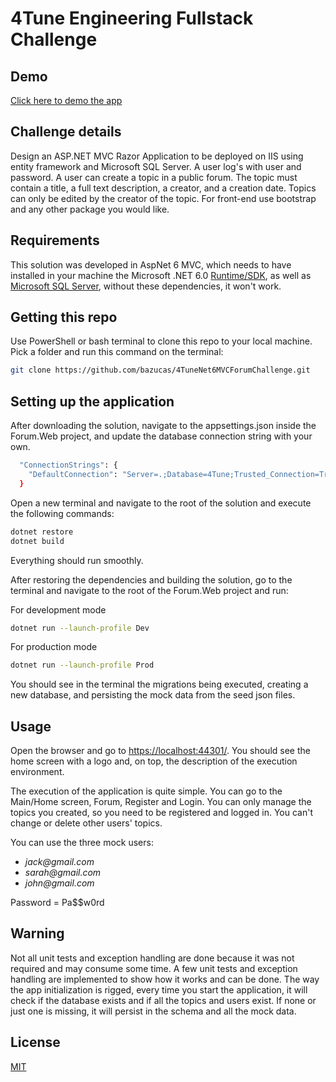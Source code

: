 ﻿# 4Tune Engineering Fullstack Challenge

## Demo

[Click here to demo the app](https://forum4tune.azurewebsites.net/)

## Challenge details

Design an ASP.NET MVC Razor Application to be deployed on IIS using entity
framework and Microsoft SQL Server. A user log's with user and password. A user can
create a topic in a public forum. The topic must contain a title, a full text description, a
creator, and a creation date. Topics can only be edited by the creator of the topic. For
front-end use bootstrap and any other package you would like.

## Requirements

This solution was developed in AspNet 6 MVC, which needs to have installed in your machine the Microsoft .NET 6.0 [Runtime/SDK](https://dotnet.microsoft.com/en-us/download/dotnet/6.0), as well as [Microsoft SQL Server](https://www.microsoft.com/en-gb/sql-server/sql-server-downloads),
without these dependencies, it won't work.

## Getting this repo

Use PowerShell or bash terminal to clone this repo to your local machine.  
Pick a folder and run this command on the terminal:

```bash
git clone https://github.com/bazucas/4TuneNet6MVCForumChallenge.git
```

## Setting up the application

After downloading the solution, navigate to the appsettings.json inside the Forum.Web project, and update the database connection string with your own.

```bash
  "ConnectionStrings": {
    "DefaultConnection": "Server=.;Database=4Tune;Trusted_Connection=True"
  }
```

Open a new terminal and navigate to the root of the solution and execute the following commands:

```bash
dotnet restore
dotnet build
```

Everything should run smoothly.

After restoring the dependencies and building the solution, go to the terminal and navigate to the root of the Forum.Web project and run:

For development mode

```bash
dotnet run --launch-profile Dev
```

For production mode

```bash
dotnet run --launch-profile Prod
```

You should see in the terminal the migrations being executed, creating a new database, and persisting the mock data from the seed json files.

## Usage

Open the browser and go to [https://localhost:44301/](https://localhost:44301/). You should see the home screen with a logo and, on top, the description of the execution environment.

The execution of the application is quite simple. You can go to the Main/Home screen, Forum, Register and Login.
You can only manage the topics you created, so you need to be registered and logged in. You can't change or delete other users' topics.

You can use the three mock users:

- _jack@gmail.com_
- _sarah@gmail.com_
- _john@gmail.com_

Password = Pa$$w0rd

## Warning

Not all unit tests and exception handling are done because it was not required and may consume some time.
A few unit tests and exception handling are implemented to show how it works and can be done.
The way the app initialization is rigged, every time you start the application, it will check if the database exists and if all the topics and users exist. If none or just one is missing, it will persist in the schema and all the mock data.

## License

[MIT](https://choosealicense.com/licenses/mit/)
